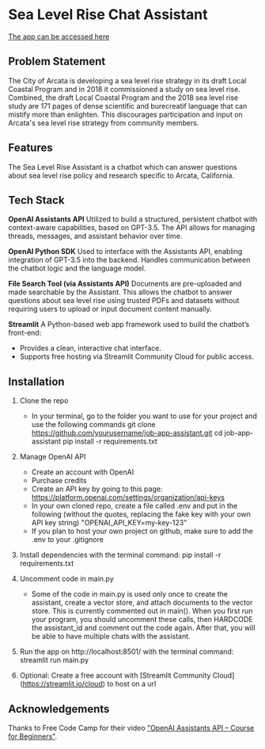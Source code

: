 # Sea Level Rise Chat Assistant
[The app can be accessed here](https://sea-level-rise-ai-assistant.streamlit.app/)

## Problem Statement
The City of Arcata is developing a sea level rise strategy in its draft Local Coastal Program and in 2018 it commissioned a study on sea level rise. Combined, the draft Local Coastal Program and the 2018 sea level rise study are 171 pages of dense scientific and burecreatif language that can mistify more than enlighten. This discourages participation and input on Arcata's sea level rise strategy from community members. 

## Features
The Sea Level Rise Assistant is a chatbot which can answer questions about sea level rise policy and research specific to Arcata, California.

## Tech Stack
**OpenAI Assistants API**
Utilized to build a structured, persistent chatbot with context-aware capabilities, based on GPT-3.5. The API allows for managing threads, messages, and assistant behavior over time.

**OpenAI Python SDK**
Used to interface with the Assistants API, enabling integration of GPT-3.5 into the backend. Handles communication between the chatbot logic and the language model.

**File Search Tool (via Assistants API)**
Documents are pre-uploaded and made searchable by the Assistant. This allows the chatbot to answer questions about sea level rise using trusted PDFs and datasets without requiring users to upload or input document content manually.

**Streamlit**
A Python-based web app framework used to build the chatbot’s front-end:
* Provides a clean, interactive chat interface.
* Supports free hosting via Streamlit Community Cloud for public access.

## Installation 
1. Clone the repo 
   * In your terminal, go to the folder you want to use for your project and use the following commands 
        git clone https://github.com/yourusername/job-app-assistant.git
        cd job-app-assistant 
        pip install -r requirements.txt

2. Manage OpenAI API
   * Create an account with OpenAI 
   * Purchase credits
   * Create an API key by going to this page: https://platform.openai.com/settings/organization/api-keys
   * In your own cloned repo, create a file called .env and put in the following (without the quotes, replacing the fake key with your own API key string) "OPENAI_API_KEY=my-key-123"
   * If you plan to host your own project on github, make sure to add the .env to your .gitignore

3. Install dependencies with the terminal command: pip install -r requirements.txt

4. Uncomment code in main.py
   * Some of the code in main.py is used only once to create the assistant, create a vector store, and attach documents to the vector store. This is currently commented out in main(). When you first run your program, you should uncomment these calls, then HARDCODE the assistant_id and comment out the code again. After that, you will be able to have multiple chats with the assistant.

5. Run the app on http://localhost:8501/ with the terminal command: streamlit run main.py

6. Optional: Create a free account with [Streamlit Community Cloud] (https://streamlit.io/cloud) to host on a url


## Acknowledgements
Thanks to Free Code Camp for their video ["OpenAI Assistants API – Course for Beginners"](https://www.youtube.com/watch?v=qHPonmSX4Ms).

